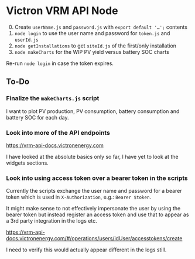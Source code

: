 # Victron VRM API Node

0. Create `userName.js` and `password.js` with `export default '…';` contents
1. `node login` to use the user name and password for `token.js` and `userId.js`
2. `node getInstallations` to get `siteId.js` of the first/only installation
3. `node makeCharts` for the WIP PV yield versus battery SOC charts

Re-run `node login` in case the token expires.

## To-Do

### Finalize the `makeCharts.js` script

I want to plot PV production, PV consumption, battery consumption and battery
SOC for each day.

### Look into more of the API endpoints

https://vrm-api-docs.victronenergy.com

I have looked at the absolute basics only so far, I have yet to look at the
widgets sections.

### Look into using access token over a bearer token in the scripts

Currently the scripts exchange the user name and password for a bearer token
which is used in `X-Authorization`, e.g.: `Bearer $token`.

It might make sense to not effectively impersonate the user by using the bearer
token but instead register an access token and use that to appear as a 3rd party
integration in the logs etc.

https://vrm-api-docs.victronenergy.com/#/operations/users/idUser/accesstokens/create

I need to verify this would actually appear different in the logs still.
